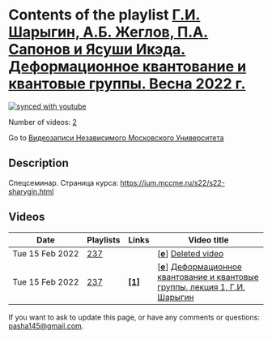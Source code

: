# Contents of the playlist [Г.И. Шарыгин, А.Б. Жеглов, П.А. Сапонов и Ясуши Икэда. Деформационное квантование и квантовые группы. Весна 2022 г.](https://www.youtube.com/playlist?list=PLp9ABVh6_x4FeO5GwYXD3--rxfxemQgNt)

[![synced with youtube](https://img.shields.io/github/last-commit/mathphysschool/mathphysschool.github.io/autoupdate1?label=synced%20with%20youtube)](https://github.com/mathphysschool/mathphysschool.github.io/commits/autoupdate1)

Number of videos: [2](#videos)

Go to [Видеозаписи Независимого Московского Университета](../README.md)

## Description

Спецсеминар. 
Страница курса:
<https://ium.mccme.ru/s22/s22-sharygin.html>

## Videos

|Date|Playlists|Links|Video title|
|---|---|---|---|
| Tue&nbsp;15&nbsp;Feb&nbsp;2022 | [237](../playlists/237 "Г.И. Шарыгин, А.Б. Жеглов, П.А. Сапонов и Ясуши Икэда. Деформационное квантование и квантовые группы. Весна 2022 г.") |  | [[**e**](https://studio.youtube.com/video/uoEkoLLju-c/edit "Edit")] [Deleted video](https://www.youtube.com/watch?v=uoEkoLLju-c&list=PLp9ABVh6_x4FeO5GwYXD3--rxfxemQgNt "This video is unavailable.") |
| Tue&nbsp;15&nbsp;Feb&nbsp;2022 | [237](../playlists/237 "Г.И. Шарыгин, А.Б. Жеглов, П.А. Сапонов и Ясуши Икэда. Деформационное квантование и квантовые группы. Весна 2022 г.") | [**[1]**](https://ium.mccme.ru/s22/s22-sharygin.html) | [[**e**](https://studio.youtube.com/video/FjMbnqV4zz4/edit "Edit")] [Деформационное квантование и квантовые группы, лекция 1, Г.И. Шарыгин](https://www.youtube.com/watch?v=FjMbnqV4zz4&list=PLp9ABVh6_x4FeO5GwYXD3--rxfxemQgNt "https://ium.mccme.ru/s22/s22-sharygin.html") |


 If you want to ask to update this page, or have any comments or questions: <pasha145@gmail.com>.